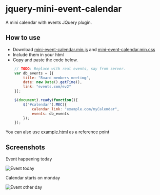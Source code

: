 # jquery-mini-event-calendar
A mini calendar with events JQuery plugin.

## How to use

- Download [mini-event-calendar.min.js](/src/mini-event-calendar.min.js?raw=true) and [mini-event-calendar.min.css](/src/mini-event-calendar.min.css?raw=true) 
- Include them in your html
- Copy and paste the code below.

``` javascript
    // TODO: Replace with real events, say from server.
    var db_events = [{
        title: "Board members meeting",
        date: new Date().getTime(),
        link: "events.com/ev2"
    }];

    $(document).ready(function(){
        $("#calendar").MEC({
            calendar_link: "example.com/myCalendar",
            events: db_events
        });
    });
```

You can also use [example.html](/example.html) as a reference point

## Screenshots

Event happening today

![Event today](/screenshots/event-today.png?raw=true "Event today screenshot")

Calendar starts on monday

![Event other day](/screenshots/calendar-starts-monday.png?raw=true "Calendar starts on monday screenshot")